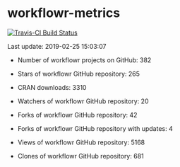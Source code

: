 
<!-- README.md is generated from README.Rmd. Please edit that file -->
workflowr-metrics
=================

[![Travis-CI Build Status](https://travis-ci.org/workflowr/workflowr-metrics.svg?branch=master)](https://travis-ci.org/workflowr/workflowr-metrics)

Last update: 2019-02-25 15:03:07

-   Number of workflowr projects on GitHub: 382

-   Stars of workflowr GitHub repository: 265

-   CRAN downloads: 3310

-   Watchers of workflowr GitHub repository: 20

-   Forks of workflowr GitHub repository: 42

-   Forks of workflowr GitHub repository with updates: 4

-   Views of workflowr GitHub repository: 5168

-   Clones of workflowr GitHub repository: 681
